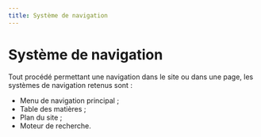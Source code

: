 ```yaml
---
title: Système de navigation
---
```


# Système de navigation


Tout procédé permettant une navigation dans le site ou dans une page, les systèmes de navigation retenus sont :

- Menu de navigation principal ;
- Table des matières ;
- Plan du site ;
- Moteur de recherche.
